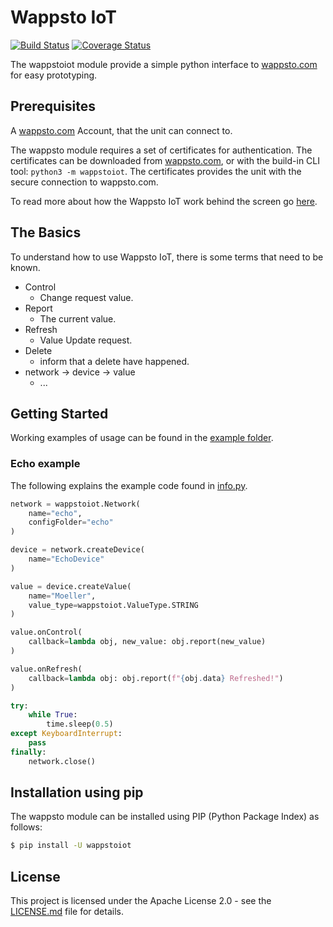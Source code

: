 Wappsto IoT
===============================================================================

[![Build Status](https://travis-ci.com/Wappsto/python-wappsto-iot.svg?branch=master)](https://travis-ci.com/Wappsto/python-wappsto-iot)
[![Coverage Status](https://coveralls.io/repos/github/Wappsto/python-wappsto-iot/badge.svg?branch=master)](https://coveralls.io/github/Wappsto/python-wappsto-iot?branch=master)

The wappstoiot module provide a simple python interface to [wappsto.com](https://wappsto.com/) for easy prototyping.


## Prerequisites

A [wappsto.com](https://wappsto.com/) Account, that the unit can connect to.

The wappsto module requires a set of certificates for authentication. The certificates can be downloaded from [wappsto.com](https://wappsto.com/), or with the build-in CLI tool: `python3 -m wappstoiot`.
The certificates provides the unit with the secure connection to wappsto.com.

To read more about how the Wappsto IoT work behind the screen go [here](https://documentation.wappsto.com).

## The Basics

To understand how to use Wappsto IoT, there is some terms that need to be known.
* Control
    - Change request value.
* Report
    - The current value.
* Refresh
    - Value Update request.
* Delete
    - inform that a delete have happened.
* network -> device -> value
    - ...

## Getting Started

Working examples of usage can be found in the [example folder](./example).

### Echo example

The following explains the example code found in [info.py](./example/echo.py).

```python
network = wappstoiot.Network(
    name="echo",
    configFolder="echo"
)
```

```python
device = network.createDevice(
    name="EchoDevice"
)
```

```python
value = device.createValue(
    name="Moeller",
    value_type=wappstoiot.ValueType.STRING
)
```

```python
value.onControl(
    callback=lambda obj, new_value: obj.report(new_value)
)
```

```python
value.onRefresh(
    callback=lambda obj: obj.report(f"{obj.data} Refreshed!")
)
```

```python
try:
    while True:
        time.sleep(0.5)
except KeyboardInterrupt:
    pass
finally:
    network.close()
```


## Installation using pip

The wappsto module can be installed using PIP (Python Package Index) as follows:

```bash
$ pip install -U wappstoiot
```

## License

This project is licensed under the Apache License 2.0 - see the [LICENSE.md](LICENSE.md) file for details.
